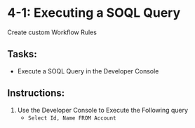 # 4-1: Executing a SOQL Query

Create custom Workflow Rules

## Tasks:
- Execute a SOQL Query in the Developer Console

## Instructions:
1. Use the Developer Console to Execute the Following query
   - ```Select Id, Name FROM Account```
